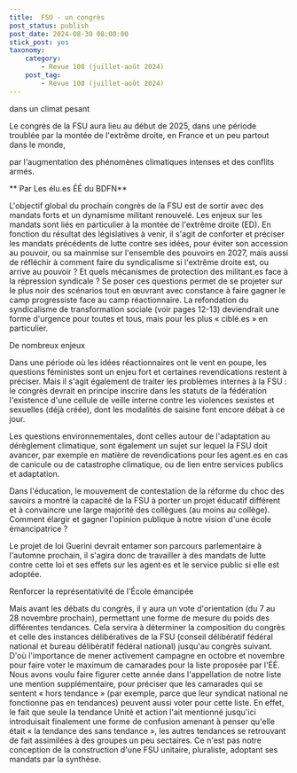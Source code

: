 ```yaml
---
title:  FSU - un congrès 
post_status: publish
post_date: 2024-08-30 08:00:00
stick_post: yes
taxonomy:
    category:
        - Revue 108 (juillet-août 2024)
    post_tag:
        - Revue 108 (juillet-août 2024)
---
```




 dans un climat pesant 

 Le congrès de la FSU aura lieu au début de 2025, dans une période troublée par la montée de l'extrême droite, en France et un peu partout dans le monde, 

 par l'augmentation des phénomènes climatiques intenses et des conflits armés. 

 ** Par Les élu.es ÉÉ du BDFN** 

 L'objectif global du prochain congrès de la FSU est de sortir avec des mandats forts et un dynamisme militant renouvelé. Les enjeux sur les mandats sont liés en particulier à la montée de l'extrême droite (ED). En fonction du résultat des législatives à venir, il s'agit de conforter et préciser les mandats précédents de lutte contre ses idées, pour éviter son accession au pouvoir, ou sa mainmise sur l'ensemble des pouvoirs en 2027, mais aussi de réfléchir à comment faire du syndicalisme si l\'extrême droite est, ou arrive au pouvoir ? Et quels mécanismes de protection des militant.es face à la répression syndicale ? Se poser ces questions permet de se projeter sur le plus noir des scénarios tout en œuvrant avec constance à faire gagner le camp progressiste face au camp réactionnaire. La refondation du syndicalisme de transformation sociale (voir pages 12-13) deviendrait une forme d'urgence pour toutes et tous, mais pour les plus « ciblé.es » en particulier. 

 De nombreux enjeux 

 Dans une période où les idées réactionnaires ont le vent en poupe, les questions féministes sont un enjeu fort et certaines revendications restent à préciser. Mais il s'agit également de traiter les problèmes internes à la FSU : le congrès devrait en principe inscrire dans les statuts de la fédération l'existence d'une cellule de veille interne contre les violences sexistes et sexuelles (déjà créée), dont les modalités de saisine font encore débat à ce jour. 

 Les questions environnementales, dont celles autour de l'adaptation au dérèglement climatique, sont également un sujet sur lequel la FSU doit avancer, par exemple en matière de revendications pour les agent.es en cas de canicule ou de catastrophe climatique, ou de lien entre services publics et adaptation. 

 Dans l'éducation, le mouvement de contestation de la réforme du choc des savoirs a montré la capacité de la FSU à porter un projet éducatif différent et à convaincre une large majorité des collègues (au moins au collège). Comment élargir et gagner l'opinion publique à notre vision d'une école émancipatrice ? 

 Le projet de loi Guerini devrait entamer son parcours parlementaire à l'automne prochain, il s'agira donc de travailler à des mandats de lutte contre cette loi et ses effets sur les agent·es et le service public si elle est adoptée. 

 Renforcer la représentativité de l'École émancipée 

 Mais avant les débats du congrès, il y aura un vote d'orientation (du 7 au 28 novembre prochain), permettant une forme de mesure du poids des différentes tendances. Cela servira à déterminer la composition du congrès et celle des instances délibératives de la FSU (conseil délibératif fédéral national et bureau délibératif fédéral national) jusqu'au congrès suivant. D'où l'importance de mener activement campagne en octobre et novembre pour faire voter le maximum de camarades pour la liste proposée par l'ÉÉ. Nous avons voulu faire figurer cette année dans l'appellation de notre liste une mention supplémentaire, pour préciser que les camarades qui se sentent « hors tendance » (par exemple, parce que leur syndicat national ne fonctionne pas en tendances) peuvent aussi voter pour cette liste. En effet, le fait que seule la tendance Unité et action l'ait mentionné jusqu'ici introduisait finalement une forme de confusion amenant à penser qu'elle était « la tendance des sans tendance », les autres tendances se retrouvant de fait assimilées à des groupes un peu sectaires. Ce n\'est pas notre conception de la construction d\'une FSU unitaire, pluraliste, adoptant ses mandats par la synthèse.  

